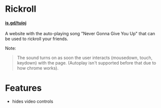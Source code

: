 # Rickroll

#### [is.gd/tuioj](https://is.gd/tuioj)

A website with the auto-playing song "Never Gonna Give You Up" that can be used to rickroll your friends.

Note: 
> The sound turns on as soon the user interacts (mousedown, touch, keydown) with the page. (Autoplay isn't supported before that due to how chrome works).

# Features
- hides video controls

